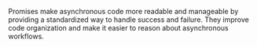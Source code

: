 Promises make asynchronous code more readable and manageable by providing a standardized way to handle success and failure. They improve code organization and make it easier to reason about asynchronous workflows.